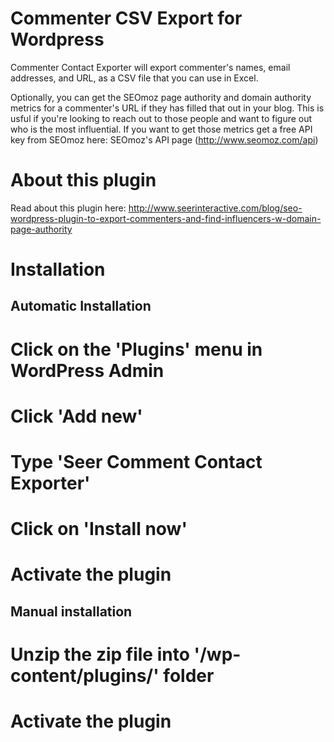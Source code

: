 Commenter CSV Export for Wordpress
==================================

Commenter Contact Exporter will export commenter's names, email addresses, and URL, as a CSV file that you can use in Excel.

Optionally, you can get the SEOmoz page authority and domain authority metrics for a commenter's URL if they has filled that out in your blog. This is usful if you're looking to reach out to those people and want to figure out who is the most influential. If you want to get those metrics get a free API key from SEOmoz here: SEOmoz's API page (http://www.seomoz.com/api)

About this plugin
=================

Read about this plugin here: 
http://www.seerinteractive.com/blog/seo-wordpress-plugin-to-export-commenters-and-find-influencers-w-domain-page-authority

Installation
============

Automatic Installation
----------------------

# Click on the 'Plugins' menu in WordPress Admin
# Click 'Add new'
# Type 'Seer Comment Contact Exporter'
# Click on 'Install now'
# Activate the plugin

Manual installation
-------------------

# Unzip the zip file into '/wp-content/plugins/' folder
# Activate the plugin
